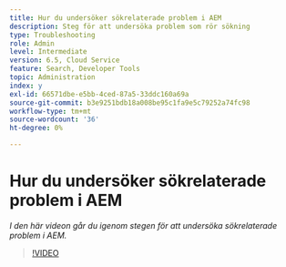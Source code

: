 ```yaml
---
title: Hur du undersöker sökrelaterade problem i AEM
description: Steg för att undersöka problem som rör sökning
type: Troubleshooting
role: Admin
level: Intermediate
version: 6.5, Cloud Service
feature: Search, Developer Tools
topic: Administration
index: y
exl-id: 66571dbe-e5bb-4ced-87a5-33ddc160a69a
source-git-commit: b3e9251bdb18a008be95c1fa9e5c79252a74fc98
workflow-type: tm+mt
source-wordcount: '36'
ht-degree: 0%

---
```


# Hur du undersöker sökrelaterade problem i AEM

*I den här videon går du igenom stegen för att undersöka sökrelaterade problem i AEM.*

>[!VIDEO](https://video.tv.adobe.com/v/335467?quality=12&learn=on)
